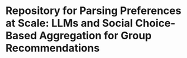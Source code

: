 # Repository for Parsing Preferences at Scale: LLMs and Social Choice-Based Aggregation for Group Recommendations


